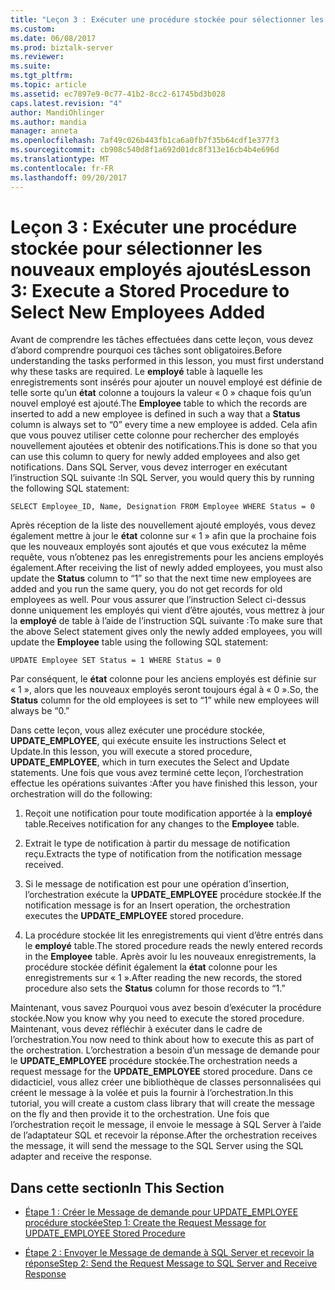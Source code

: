 ```yaml
---
title: "Leçon 3 : Exécuter une procédure stockée pour sélectionner les nouveaux employés ajoutés | Documents Microsoft"
ms.custom: 
ms.date: 06/08/2017
ms.prod: biztalk-server
ms.reviewer: 
ms.suite: 
ms.tgt_pltfrm: 
ms.topic: article
ms.assetid: ec7897e9-0c77-41b2-8cc2-61745bd3b028
caps.latest.revision: "4"
author: MandiOhlinger
ms.author: mandia
manager: anneta
ms.openlocfilehash: 7af49c026b443fb1ca6a0fb7f35b64cdf1e377f3
ms.sourcegitcommit: cb908c540d8f1a692d01dc8f313e16cb4b4e696d
ms.translationtype: MT
ms.contentlocale: fr-FR
ms.lasthandoff: 09/20/2017
---
```

# <a name="lesson-3-execute-a-stored-procedure-to-select-new-employees-added"></a><span data-ttu-id="8dd57-102">Leçon 3 : Exécuter une procédure stockée pour sélectionner les nouveaux employés ajoutés</span><span class="sxs-lookup"><span data-stu-id="8dd57-102">Lesson 3: Execute a Stored Procedure to Select New Employees Added</span></span>
<span data-ttu-id="8dd57-103">Avant de comprendre les tâches effectuées dans cette leçon, vous devez d’abord comprendre pourquoi ces tâches sont obligatoires.</span><span class="sxs-lookup"><span data-stu-id="8dd57-103">Before understanding the tasks performed in this lesson, you must first understand why these tasks are required.</span></span> <span data-ttu-id="8dd57-104">Le **employé** table à laquelle les enregistrements sont insérés pour ajouter un nouvel employé est définie de telle sorte qu’un **état** colonne a toujours la valeur « 0 » chaque fois qu’un nouvel employé est ajouté.</span><span class="sxs-lookup"><span data-stu-id="8dd57-104">The **Employee** table to which the records are inserted to add a new employee is defined in such a way that a **Status** column is always set to “0” every time a new employee is added.</span></span> <span data-ttu-id="8dd57-105">Cela afin que vous pouvez utiliser cette colonne pour rechercher des employés nouvellement ajoutées et obtenir des notifications.</span><span class="sxs-lookup"><span data-stu-id="8dd57-105">This is done so that you can use this column to query for newly added employees and also get notifications.</span></span> <span data-ttu-id="8dd57-106">Dans SQL Server, vous devez interroger en exécutant l’instruction SQL suivante :</span><span class="sxs-lookup"><span data-stu-id="8dd57-106">In SQL Server, you would query this by running the following SQL statement:</span></span>  
  
```  
SELECT Employee_ID, Name, Designation FROM Employee WHERE Status = 0  
```  
  
 <span data-ttu-id="8dd57-107">Après réception de la liste des nouvellement ajouté employés, vous devez également mettre à jour le **état** colonne sur « 1 » afin que la prochaine fois que les nouveaux employés sont ajoutés et que vous exécutez la même requête, vous n’obtenez pas les enregistrements pour les anciens employés également.</span><span class="sxs-lookup"><span data-stu-id="8dd57-107">After receiving the list of newly added employees, you must also update the **Status** column to “1” so that the next time new employees are added and you run the same query, you do not get records for old employees as well.</span></span> <span data-ttu-id="8dd57-108">Pour vous assurer que l’instruction Select ci-dessus donne uniquement les employés qui vient d’être ajoutés, vous mettrez à jour la **employé** de table à l’aide de l’instruction SQL suivante :</span><span class="sxs-lookup"><span data-stu-id="8dd57-108">To make sure that the above Select statement gives only the newly added employees, you will update the **Employee** table using the following SQL statement:</span></span>  
  
```  
UPDATE Employee SET Status = 1 WHERE Status = 0  
```  
  
 <span data-ttu-id="8dd57-109">Par conséquent, le **état** colonne pour les anciens employés est définie sur « 1 », alors que les nouveaux employés seront toujours égal à « 0 ».</span><span class="sxs-lookup"><span data-stu-id="8dd57-109">So, the **Status** column for the old employees is set to “1” while new employees will always be “0.”</span></span>  
  
 <span data-ttu-id="8dd57-110">Dans cette leçon, vous allez exécuter une procédure stockée, **UPDATE_EMPLOYEE**, qui exécute ensuite les instructions Select et Update.</span><span class="sxs-lookup"><span data-stu-id="8dd57-110">In this lesson, you will execute a stored procedure, **UPDATE_EMPLOYEE**, which in turn executes the Select and Update statements.</span></span> <span data-ttu-id="8dd57-111">Une fois que vous avez terminé cette leçon, l’orchestration effectue les opérations suivantes :</span><span class="sxs-lookup"><span data-stu-id="8dd57-111">After you have finished this lesson, your orchestration will do the following:</span></span>  
  
1.  <span data-ttu-id="8dd57-112">Reçoit une notification pour toute modification apportée à la **employé** table.</span><span class="sxs-lookup"><span data-stu-id="8dd57-112">Receives notification for any changes to the **Employee** table.</span></span>  
  
2.  <span data-ttu-id="8dd57-113">Extrait le type de notification à partir du message de notification reçu.</span><span class="sxs-lookup"><span data-stu-id="8dd57-113">Extracts the type of notification from the notification message received.</span></span>  
  
3.  <span data-ttu-id="8dd57-114">Si le message de notification est pour une opération d’insertion, l’orchestration exécute la **UPDATE_EMPLOYEE** procédure stockée.</span><span class="sxs-lookup"><span data-stu-id="8dd57-114">If the notification message is for an Insert operation, the orchestration executes the **UPDATE_EMPLOYEE** stored procedure.</span></span>  
  
4.  <span data-ttu-id="8dd57-115">La procédure stockée lit les enregistrements qui vient d’être entrés dans le **employé** table.</span><span class="sxs-lookup"><span data-stu-id="8dd57-115">The stored procedure reads the newly entered records in the **Employee** table.</span></span> <span data-ttu-id="8dd57-116">Après avoir lu les nouveaux enregistrements, la procédure stockée définit également la **état** colonne pour les enregistrements sur « 1 ».</span><span class="sxs-lookup"><span data-stu-id="8dd57-116">After reading the new records, the stored procedure also sets the **Status** column for those records to “1.”</span></span>  
  
 <span data-ttu-id="8dd57-117">Maintenant, vous savez Pourquoi vous avez besoin d’exécuter la procédure stockée.</span><span class="sxs-lookup"><span data-stu-id="8dd57-117">Now you know why you need to execute the stored procedure.</span></span> <span data-ttu-id="8dd57-118">Maintenant, vous devez réfléchir à exécuter dans le cadre de l’orchestration.</span><span class="sxs-lookup"><span data-stu-id="8dd57-118">You now need to think about how to execute this as part of the orchestration.</span></span> <span data-ttu-id="8dd57-119">L’orchestration a besoin d’un message de demande pour le **UPDATE_EMPLOYEE** procédure stockée.</span><span class="sxs-lookup"><span data-stu-id="8dd57-119">The orchestration needs a request message for the **UPDATE_EMPLOYEE** stored procedure.</span></span> <span data-ttu-id="8dd57-120">Dans ce didacticiel, vous allez créer une bibliothèque de classes personnalisées qui créent le message à la volée et puis la fournir à l’orchestration.</span><span class="sxs-lookup"><span data-stu-id="8dd57-120">In this tutorial, you will create a custom class library that will create the message on the fly and then provide it to the orchestration.</span></span> <span data-ttu-id="8dd57-121">Une fois que l’orchestration reçoit le message, il envoie le message à SQL Server à l’aide de l’adaptateur SQL et recevoir la réponse.</span><span class="sxs-lookup"><span data-stu-id="8dd57-121">After the orchestration receives the message, it will send the message to the SQL Server using the SQL adapter and receive the response.</span></span>  
  
## <a name="in-this-section"></a><span data-ttu-id="8dd57-122">Dans cette section</span><span class="sxs-lookup"><span data-stu-id="8dd57-122">In This Section</span></span>  
  
-   [<span data-ttu-id="8dd57-123">Étape 1 : Créer le Message de demande pour UPDATE_EMPLOYEE procédure stockée</span><span class="sxs-lookup"><span data-stu-id="8dd57-123">Step 1: Create the Request Message for UPDATE_EMPLOYEE Stored Procedure</span></span>](../../adapters-and-accelerators/adapter-sql/step-1-create-the-request-message-for-update-employee-stored-procedure.md)  
  
-   [<span data-ttu-id="8dd57-124">Étape 2 : Envoyer le Message de demande à SQL Server et recevoir la réponse</span><span class="sxs-lookup"><span data-stu-id="8dd57-124">Step 2: Send the Request Message to SQL Server and Receive Response</span></span>](../../adapters-and-accelerators/adapter-sql/step-2-send-the-request-message-to-sql-server-and-receive-response.md)